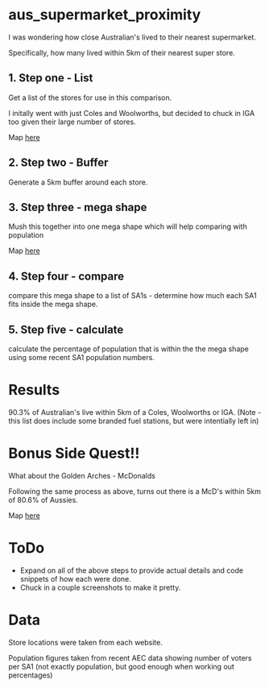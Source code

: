 # aus_supermarket_proximity

I was wondering how close Australian's lived to their nearest supermarket.

Specifically, how many lived within 5km of their nearest super store.

## 1. Step one - List

Get a list of the stores for use in this comparison.

I initally went with just Coles and Woolworths, but decided to chuck in IGA too given their large number of stores.

Map [here](https://github.com/jwood74/aus_supermarket_proximity/blob/master/unique_stores.geojson)

## 2. Step two - Buffer

Generate a 5km buffer around each store.

## 3. Step three - mega shape

Mush this together into one mega shape which will help comparing with population

Map [here](https://github.com/jwood74/aus_supermarket_proximity/blob/master/unique_stores_buffer.geojson)

## 4. Step four - compare

compare this mega shape to a list of SA1s - determine how much each SA1 fits inside the mega shape.

## 5. Step five - calculate

calculate the percentage of population that is within the the mega shape using some recent SA1 population numbers.

# Results

90.3% of Australian's live within 5km of a Coles, Woolworths or IGA. (Note - this list does include some branded fuel stations, but were intentially left in)

# Bonus Side Quest!!

What about the Golden Arches - McDonalds

Following the same process as above, turns out there is a McD's within 5km of 80.6% of Aussies.

Map [here](https://github.com/jwood74/aus_supermarket_proximity/blob/master/maccas_buffer.geojson)

# ToDo

- Expand on all of the above steps to provide actual details and code snippets of how each were done.
- Chuck in a couple screenshots to make it pretty.

# Data

Store locations were taken from each website.

Population figures taken from recent AEC data showing number of voters per SA1 (not exactly population, but good enough when working out percentages)